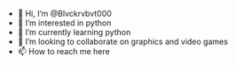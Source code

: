 - 👋 Hi, I’m @Blvckrvbvt000
- 👀 I’m interested in python 
- 🌱 I’m currently learning python
- 💞️ I’m looking to collaborate on graphics and video games
- 📫 How to reach me here

<!---
Blvckrvbvt000/Blvckrvbvt000 is cool
